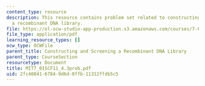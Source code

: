 ```yaml
---
content_type: resource
description: This resource contains problem set related to constructing and screening
  a recombinant DNA library.
file: https://ol-ocw-studio-app-production.s3.amazonaws.com/courses/7-01sc-fundamentals-of-biology-fall-2011/2fc4084167849d6d0ffb11312ffdb5c5_MIT7_01SCF11_4.3prob.pdf
file_type: application/pdf
learning_resource_types: []
ocw_type: OCWFile
parent_title: Constructing and Screening a Recombinant DNA Library
parent_type: CourseSection
resourcetype: Document
title: MIT7_01SCF11_4.3prob.pdf
uid: 2fc40841-6784-9d6d-0ffb-11312ffdb5c5
---
```

